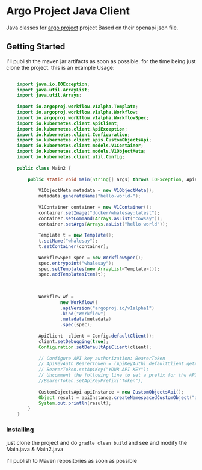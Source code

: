 # Argo Project Java Client

Java classes for [argo project](https://github.com/argoproj/argo) project Based on their openapi json file.

## Getting Started

I'll publish the maven jar artifacts as soon as possible.
for the time being just clone the project.
this is an example Usage:
```java
	
	import java.io.IOException;
	import java.util.ArrayList;
	import java.util.Arrays;
	
	import io.argoproj.workflow.v1alpha.Template;
	import io.argoproj.workflow.v1alpha.Workflow;
	import io.argoproj.workflow.v1alpha.WorkflowSpec;
	import io.kubernetes.client.ApiClient;
	import io.kubernetes.client.ApiException;
	import io.kubernetes.client.Configuration;
	import io.kubernetes.client.apis.CustomObjectsApi;
	import io.kubernetes.client.models.V1Container;
	import io.kubernetes.client.models.V1ObjectMeta;
	import io.kubernetes.client.util.Config;
	
	public class Main2 {
		
		public static void main(String[] args) throws IOException, ApiException {
		
			V1ObjectMeta metadata = new V1ObjectMeta();
			metadata.generateName("hello-world-");
			
			V1Container container = new V1Container();
			container.setImage("docker/whalesay:latest");
			container.setCommand(Arrays.asList("cowsay"));
			container.setArgs(Arrays.asList("hello world"));
			
			Template t = new Template();
			t.setName("whalesay");
			t.setContainer(container);
			
			WorkflowSpec spec = new WorkflowSpec();
			spec.entrypoint("whalesay");
			spec.setTemplates(new ArrayList<Template>());
			spec.addTemplatesItem(t);
			
			
			
			Workflow wf = 
					new Workflow()
					.apiVersion("argoproj.io/v1alpha1")
					.kind("Workflow")
					.metadata(metadata)
					.spec(spec);
			
			ApiClient  client = Config.defaultClient();
			client.setDebugging(true);
			Configuration.setDefaultApiClient(client);
		
			// Configure API key authorization: BearerToken
			// ApiKeyAuth BearerToken = (ApiKeyAuth) defaultClient.getAuthentication("BearerToken");
			// BearerToken.setApiKey("YOUR API KEY");
			// Uncomment the following line to set a prefix for the API key, e.g. "Token" (defaults to null)
			//BearerToken.setApiKeyPrefix("Token");
		
			CustomObjectsApi apiInstance = new CustomObjectsApi();
		    Object result = apiInstance.createNamespacedCustomObject("argoproj.io", "v1alpha1", "default", "workflows", wf, "true");
		    System.out.println(result);
		}
	}
```

### Installing

just clone the project and do `gradle clean build` and see and modify the Main.java & Main2.java 

I'll publish to Maven repositories as soon as possible 
